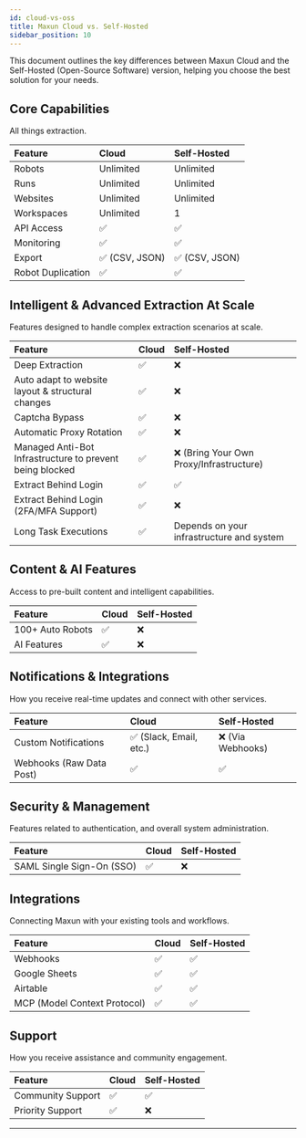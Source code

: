 ```yaml
---
id: cloud-vs-oss
title: Maxun Cloud vs. Self-Hosted
sidebar_position: 10
---
```


This document outlines the key differences between Maxun Cloud and the Self-Hosted (Open-Source Software) version, helping you choose the best solution for your needs.

## Core Capabilities

All things extraction.

| Feature          | Cloud        | Self-Hosted    |
| :--------------- | :----------- | :------------- |
| Robots           | Unlimited    | Unlimited      |
| Runs             | Unlimited    | Unlimited      |
| Websites         | Unlimited    | Unlimited      |
| Workspaces       | Unlimited    | 1              |
| API Access       | ✅           | ✅             |
| Monitoring       | ✅           | ✅             |
| Export            | ✅ (CSV, JSON) | ✅ (CSV, JSON) |
| Robot Duplication | ✅           | ✅             |

## Intelligent & Advanced Extraction At Scale

Features designed to handle complex extraction scenarios at scale.

| Feature                                                    | Cloud     | Self-Hosted                                 |
| :--------------------------------------------------------- | :-------- | :------------------------------------------ |
|Deep Extraction | ✅        | ❌                                          |
| Auto adapt to website layout & structural changes          | ✅        | ❌                                          |
| Captcha Bypass                                             | ✅        | ❌                                          |
| Automatic Proxy Rotation                                   | ✅        | ❌                                          |
| Managed Anti-Bot Infrastructure to prevent being blocked   | ✅        | ❌ (Bring Your Own Proxy/Infrastructure)    |
| Extract Behind Login                                       | ✅        | ✅                                          |
| Extract Behind Login (2FA/MFA Support)                     | ✅        | ❌                                          |
| Long Task Executions                                       | ✅        | Depends on your infrastructure and system   |

## Content & AI Features

Access to pre-built content and intelligent capabilities.

| Feature        | Cloud | Self-Hosted |
| :------------- | :---- | :---------- |
| 100+ Auto Robots | ✅    | ❌          |
| AI Features    | ✅    | ❌          |

## Notifications & Integrations

How you receive real-time updates and connect with other services.

| Feature                         | Cloud                | Self-Hosted          |
| :------------------------------ | :------------------- | :------------------- |
| Custom Notifications            | ✅ (Slack, Email, etc.) | ❌ (Via Webhooks)    |
| Webhooks (Raw Data Post)        | ✅                    | ✅                    |

## Security & Management

Features related to authentication, and overall system administration.

| Feature                      | Cloud | Self-Hosted |
| :--------------------------- | :---- | :---------- |
| SAML Single Sign-On (SSO)    | ✅    | ❌          |

## Integrations

Connecting Maxun with your existing tools and workflows.

| Feature                  | Cloud | Self-Hosted |
| :----------------------- | :---- | :---------- |
| Webhooks                 | ✅    | ✅          |
| Google Sheets  | ✅    | ✅          |
| Airtable  | ✅    | ✅          |
| MCP (Model Context Protocol)          | ✅    | ✅          |

## Support

How you receive assistance and community engagement.

| Feature           | Cloud | Self-Hosted |
| :---------------- | :---- | :---------- |
| Community Support | ✅    | ✅          |
| Priority Support  | ✅    | ❌          |

---